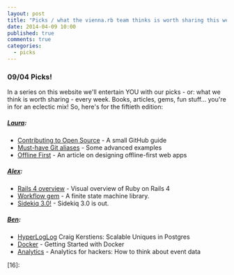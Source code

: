 ```yaml
---
layout: post
title: "Picks / what the vienna.rb team thinks is worth sharing this week"
date: 2014-04-09 10:00
published: true
comments: true
categories:
  - picks
---
```


### 09/04 Picks!

In a series on this website we'll entertain YOU with our picks - or: what we think is worth sharing - every week.
Books, articles, gems, fun stuff... you're in for an eclectic mix! So, here's for the fiftieth edition:

##### [Laura][1]:
  - [Contributing to Open Source][2] - A small GitHub guide
  - [Must-have Git aliases][3] - Some advanced examples
  - [Offline First][4] - An article on designing offline-first web apps

##### [Alex][5]:
  - [Rails 4 overview][6] - Visual overview of Ruby on Rails 4
  - [Workflow gem][7] - A finite state machine library.
  - [Sidekiq 3.0!][8] - Sidekiq 3.0 is out.

##### [Ben][9]:
  - [HyperLogLog][10] Craig Kerstiens: Scalable Uniques in Postgres
  - [Docker][11] - Getting Started with Docker
  - [Analytics][12] - Analytics for hackers: How to think about event data



[1]: http://www.twitter.com/alicetragedy
[2]: https://guides.github.com/overviews/os-contributing
[3]: http://durdn.com/blog/2012/11/22/must-have-git-aliases-advanced-examples/
[4]: http://alistapart.com/article/offline-first
[5]: http://www.twitter.com/alexandertacho
[6]: http://ericbrooke.wordpress.com/2014/03/30/visual-overview-of-ruby-on-rails/
[7]: http://www.kavinder.com/blog/2014-04-06-gkg-workflow/
[8]: http://www.mikeperham.com/2014/03/28/sidekiq-3-0/
[9]: http://www.twitter.com/beanieboi
[10]: http://www.youtube.com/watch?v=bV2m8eBeuu0
[11]: http://serversforhackers.com/articles/2014/03/20/getting-started-with-docker/
[12]: https://keen.io/blog/53958349217/analytics-for-hackers-how-to-think-about-event-data
[13]: http://www.twitter.com/tony_xpro
[14]:
[15]:
[16]:

